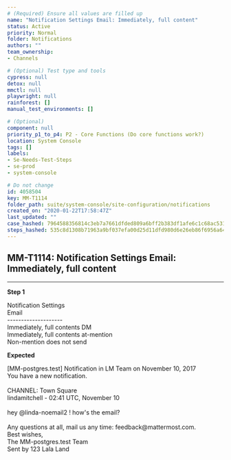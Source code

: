 ```yaml
---
# (Required) Ensure all values are filled up
name: "Notification Settings Email: Immediately, full content"
status: Active
priority: Normal
folder: Notifications
authors: ""
team_ownership: 
- Channels

# (Optional) Test type and tools
cypress: null
detox: null
mmctl: null
playwright: null
rainforest: []
manual_test_environments: []

# (Optional)
component: null
priority_p1_to_p4: P2 - Core Functions (Do core functions work?)
location: System Console
tags: []
labels: 
- Se-Needs-Test-Steps
- se-prod
- system-console

# Do not change
id: 4058504
key: MM-T1114
folder_path: suite/system-console/site-configuration/notifications
created_on: "2020-01-22T17:58:47Z"
last_updated: ""
case_hashed: 7964588356814c3eb7a7661dfded809a6bff2b383df1afe6c1c68ac531da4c76119efe23a680c6c307c2371764bbedcd
steps_hashed: 535c8d1308b71963a9bf037efa00d25d11dfd980d6e26eb86f6956a64621ea2cb6ac3665c73c20d4a0e4b80da2eff2eb
---
```


## MM-T1114: Notification Settings Email: Immediately, full content

---

**Step 1**

Notification Settings\
Email\
\--------------------\
Immediately, full contents DM\
Immediately, full contents at-mention\
Non-mention does not send

**Expected**

\[MM-postgres.test] Notification in LM Team on November 10, 2017\
You have a new notification.\
\
CHANNEL: Town Square\
lindamitchell - 02:41 UTC, November 10\
\
hey @linda-noemail2 ! how's the email?\
\
Any questions at all, mail us any time: feedback\@mattermost.com.\
Best wishes,\
The MM-postgres.test Team\
Sent by 123 Lala Land
